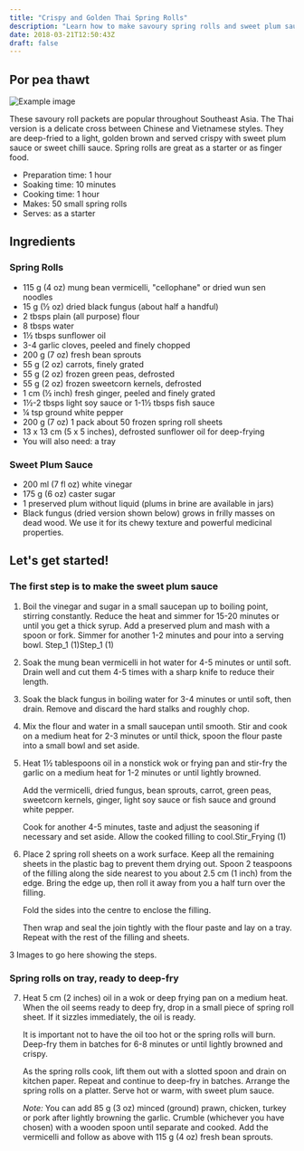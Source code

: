 ```yaml
---
title: "Crispy and Golden Thai Spring Rolls"
description: "Learn how to make savoury spring rolls and sweet plum sauce. A perfect starter to a Thai meal!"
date: 2018-03-21T12:50:43Z
draft: false
---
```


## Por pea thawt

![Example image](img/dishes/crispy-golden-spring-rolls.jpg)

These savoury roll packets are popular throughout Southeast Asia. The Thai version is a delicate cross between Chinese and Vietnamese styles. They are deep-fried to a light, golden brown and served crispy with sweet plum sauce or sweet chilli sauce. Spring rolls are great as a starter or as finger food.

<!--more-->

- Preparation time: 1 hour
- Soaking time: 10 minutes
- Cooking time: 1 hour
- Makes: 50 small spring rolls
- Serves: as a starter

## Ingredients

### Spring Rolls

- 115 g (4 oz) mung bean vermicelli, "cellophane" or dried wun sen noodles
- 15 g (½ oz) dried black fungus (about half a handful)
- 2 tbsps plain (all purpose) flour
- 8 tbsps water
- 1½ tbsps sunflower oil
- 3-4 garlic cloves, peeled and finely chopped
- 200 g (7 oz) fresh bean sprouts
- 55 g (2 oz) carrots, finely grated
- 55 g (2 oz) frozen green peas, defrosted
- 55 g (2 oz) frozen sweetcorn kernels, defrosted
- 1 cm (½ inch) fresh ginger, peeled and finely grated
- 1½-2 tbsps light soy sauce or 1-1½ tbsps fish sauce
- ¼ tsp ground white pepper
- 200 g (7 oz) 1 pack about 50 frozen spring roll sheets
- 13 x 13 cm (5 x 5 inches), defrosted
    sunflower oil for deep-frying
- You will also need: a tray

### Sweet Plum Sauce

- 200 ml (7 fl oz) white vinegar
- 175 g (6 oz) caster sugar
- 1 preserved plum without liquid (plums in brine are available in jars)
- Black fungus (dried version shown below) grows in frilly masses on dead wood. We use it for its chewy texture and powerful medicinal properties.

## Let's get started!

### The first step is to make the sweet plum sauce

1. Boil the vinegar and sugar in a small saucepan up to boiling point, stirring constantly. Reduce the heat and simmer for 15-20 minutes or until you get a thick syrup. Add a preserved plum and mash with a spoon or fork. Simmer for another 1-2 minutes and pour into a serving bowl. Step_1 (1)Step_1 (1)

2. Soak the mung bean vermicelli in hot water for 4-5 minutes or until soft. Drain well and cut them 4-5 times with a sharp knife to reduce their length.

3. Soak the black fungus in boiling water for 3-4 minutes or until soft, then drain. Remove and discard the hard stalks and roughly chop.

4. Mix the flour and water in a small saucepan until smooth. Stir and cook on a medium heat for 2-3 minutes or until thick, spoon the flour paste into a small bowl and set aside.

5. Heat 1½ tablespoons oil in a nonstick wok or frying pan and stir-fry the garlic on a medium heat for 1-2 minutes or until lightly browned.

    Add the vermicelli, dried fungus, bean sprouts, carrot, green peas, sweetcorn kernels, ginger, light soy sauce or fish sauce and ground white pepper.

    Cook for another 4-5 minutes, taste and adjust the seasoning if necessary and set aside. Allow the cooked filling to cool.Stir_Frying (1)

6. Place 2 spring roll sheets on a work surface. Keep all the remaining sheets in the plastic bag to prevent them drying out. Spoon 2 teaspoons of the filling along the side nearest to you about 2.5 cm (1 inch) from the edge. Bring the edge up, then roll it away from you a half turn over the filling.

    Fold the sides into the centre to enclose the filling.

    Then wrap and seal the join tightly with the flour paste and lay on a tray. Repeat with the rest of the filling and sheets.

3 Images to go here showing the steps.

### Spring rolls on tray, ready to deep-fry

7. Heat 5 cm (2 inches) oil in a wok or deep frying pan on a medium heat. When the oil seems ready to deep fry, drop in a small piece of spring roll sheet. If it sizzles immediately, the oil is ready.

    It is important not to have the oil too hot or the spring rolls will burn. Deep-fry them in batches for 6-8 minutes or until lightly browned and crispy.

    As the spring rolls cook, lift them out with a slotted spoon and drain on kitchen paper. Repeat and continue to deep-fry in batches. Arrange the spring rolls on a platter. Serve hot or warm, with sweet plum sauce.

    *Note:* You can add 85 g (3 oz) minced (ground) prawn, chicken, turkey or pork after lightly browning the garlic. Crumble (whichever you have chosen) with a wooden spoon until separate and cooked. Add the vermicelli and follow as above with 115 g (4 oz) fresh bean sprouts.
